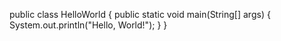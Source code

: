 public class HelloWorld {
    public static void main(String[] args) {
        System.out.println("Hello, World!");
        }
        }
